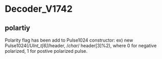 # Decoder_V1742

## polartiy
Polarity flag has been add to Pulse1024 constructor: ex) new Pulse1024(/*UInt_t[6]*/header, /*char*/ header[3]%2), where 0 for negative polarized, 1 for postive polarized pulse.

